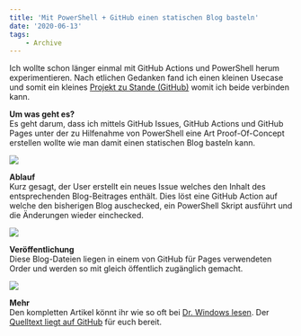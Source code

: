 ```yaml
---
title: 'Mit PowerShell + GitHub einen statischen Blog basteln'
date: '2020-06-13'
tags:
    - Archive
---
```


Ich wollte schon länger einmal mit GitHub Actions und PowerShell herum experimentieren. Nach etlichen Gedanken fand ich einen kleinen Usecase und somit ein kleines [Projekt zu Stande (GitHub)](https://github.com/tscholze/powershell-github-issue-blogger) womit ich beide verbinden kann.

**Um was geht es?**  
Es geht darum, dass ich mittels GitHub Issues, GitHub Actions und GitHub Pages unter der zu Hilfenahme von PowerShell eine Art Proof-Of-Concept erstellen wollte wie man damit einen statischen Blog basteln kann.

![](assets/ps-github-blog-1.png)

**Ablauf**  
Kurz gesagt, der User erstellt ein neues Issue welches den Inhalt des entsprechenden Blog-Beitrages enthält. Dies löst eine GitHub Action auf welche den bisherigen Blog auschecked, ein PowerShell Skript ausführt und die Änderungen wieder einchecked.

![](assets/ps-github-blog-2.png)

**Veröffentlichung**  
Diese Blog-Dateien liegen in einem von GitHub für Pages verwendeten Order und werden so mit gleich öffentlich zugänglich gemacht.

![](assets/ps-github-blog-3.png)

**Mehr**  
Den kompletten Artikel könnt ihr wie so oft bei [Dr. Windows lesen](https://www.drwindows.de/news/wir-basteln-uns-ein-blog-mit-github-issues-actions-pages-und-powershell). Der [Quelltext liegt auf GitHub](https://github.com/tscholze/powershell-github-issue-blogger) für euch bereit.